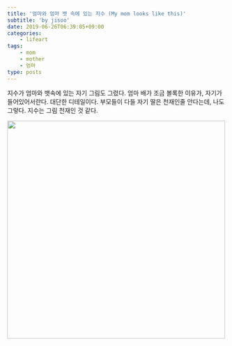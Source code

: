 ```yaml
---
title: '엄마와 엄마 뱃 속에 있는 지수 (My mom looks like this)'
subtitle: 'by jisoo'
date: 2019-06-26T06:39:05+09:00
categories: 
    - lifeart
tags: 
    - mom
    - mother
    - 엄마
type: posts
---
```


지수가 엄마와 뱃속에 있는 자기 그림도 그렸다. 엄마 배가 조금 볼록한 이유가, 자기가 들어있어서란다. 
대단한 디테일이다. 부모들이 다들 자기 딸은 천재인줄 안다는데, 나도 그렇다. 지수는 그림 천재인 것 같다. 

<img src="mom.png" width="500">